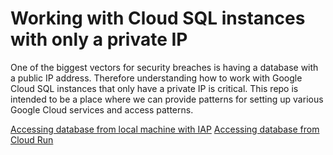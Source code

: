 # Working with Cloud SQL instances with only a private IP

One of the biggest vectors for security breaches is having a database with a public IP address.  Therefore understanding how to work with Google Cloud SQL instances that only have a private IP is critical.  This repo is intended to be a place where we can provide patterns for setting up various Google Cloud services and access patterns.


[Accessing database from local machine with IAP](iap.md)
[Accessing database from Cloud Run](run.md)